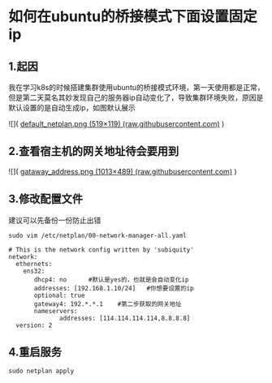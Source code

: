 # 如何在ubuntu的桥接模式下面设置固定ip

## 1.起因

我在学习k8s的时候搭建集群使用ubuntu的桥接模式环境，第一天使用都是正常，但是第二天莫名其妙发现自己的服务器ip自动变化了，导致集群环境失败，原因是默认设置的是自动生成ip，如图默认展示



![]( [default_netplan.png (519×119) (raw.githubusercontent.com)](https://raw.githubusercontent.com/yn197/k8s-study/main/pic/default_netplan.png) )

## 2.查看宿主机的网关地址待会要用到

![]( [gataway_address.png (1013×489) (raw.githubusercontent.com)](https://raw.githubusercontent.com/yn197/k8s-study/main/pic/gataway_address.png) )



## 3.修改配置文件

建议可以先备份一份防止出错

```
sudo vim /etc/netplan/00-network-manager-all.yaml
```

```
# This is the network config written by 'subiquity'
network:
  ethernets:
    ens32:
       dhcp4: no      #默认是yes的，也就是会自动变化ip
       addresses: [192.168.1.10/24]   #你想要设置的ip
       optional: true
       gateway4: 192.*.*.1    #第二步获取的网关地址
       nameservers:
              addresses: [114.114.114.114,8.8.8.8]
  version: 2
```

## 4.重启服务

```
sudo netplan apply
```



